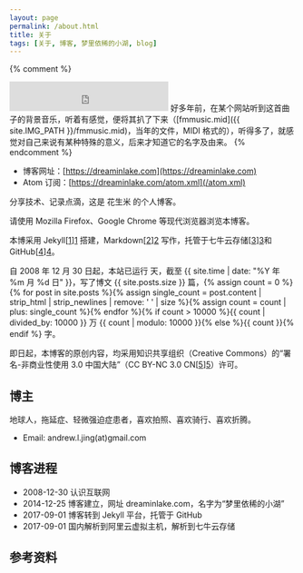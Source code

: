 ```yaml
---
layout: page
permalink: /about.html
title: 关于
tags: [关于, 博客, 梦里依稀的小湖, blog]
---
```


{% comment %}
<iframe frameborder="no" border="0" marginwidth="0" marginheight="0" height="52" style="width:280px;margin:0;" src="https://music.163.com/outchain/player?type=2&id=165614&auto=0&height=32"></iframe>
好多年前，在某个网站听到这首曲子的背景音乐，听着有感觉，便将其扒了下来（[fmmusic.mid]({{ site.IMG_PATH }}/fmmusic.mid)，当年的文件，MIDI 格式的），听得多了，就感觉对自己来说有某种特殊的意义，后来才知道它的名字及由来。
{% endcomment %}

* 博客网址：[https://dreaminlake.com](https://dreaminlake.com)
* Atom 订阅：[https://dreaminlake.com/atom.xml](/atom.xml)

分享技术、记录点滴，这是 花生米 的个人博客。

请使用 Mozilla Firefox、Google Chrome 等现代浏览器浏览本博客。

本博采用 Jekyll[[1]][1] 搭建，Markdown[[2]][2] 写作，托管于七牛云存储[[3]][3]和GitHub[[4]][4]。 

自 2008 年 12 月 30 日起，本站已运行 <script>document.write(Math.floor((Date.now() / 1000 - {{ "2008-12-30" | date: "%s" }}) / (60 * 60 * 24)));</script> 天，截至 {{ site.time | date: "%Y 年 %m 月 %d 日" }}，写了博文 {{ site.posts.size }} 篇，{% assign count = 0 %}{% for post in site.posts %}{% assign single_count = post.content | strip_html | strip_newlines | remove: ' ' | size %}{% assign count = count | plus: single_count %}{% endfor %}{% if count > 10000 %}{{ count | divided_by: 10000 }} 万 {{ count | modulo: 10000 }}{% else %}{{ count }}{% endif %} 字。

即日起，本博客的原创内容，均采用知识共享组织（Creative Commons）的“署名-非商业性使用 3.0 中国大陆”（CC BY-NC 3.0 CN[[5]][5]）许可。

## 博主

地球人，拖延症、轻微强迫症患者，喜欢拍照、喜欢骑行、喜欢折腾。

* Email: andrew.l.jing(at)gmail.com

## 博客进程

* 2008-12-30 认识互联网
* 2014-12-25 博客建立，网址 dreaminlake.com，名字为“梦里依稀的小湖”
* 2017-09-01 博客转到 Jekyll 平台，托管于 GitHub
* 2017-09-01 国内解析到阿里云虚拟主机，解析到七牛云存储

## 参考资料

[1]: https://jekyllrb.com/ "Jekyll"
[2]: https://daringfireball.net/projects/markdown/ "Markdown"
[3]: https://www.qiniu.com "七牛云存储"
[4]: https://github.com/ "GitHub"
[5]: https://creativecommons.org/licenses/by-nc/3.0/cn/ "署名-非商业性使用 3.0 中国大陆"
